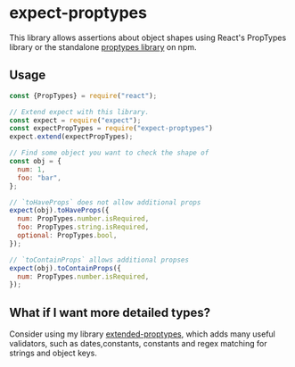 # expect-proptypes
This library allows assertions about object shapes using React's PropTypes library or the standalone [proptypes library](https://www.npmjs.com/package/proptypes) on npm.

## Usage
```js
const {PropTypes} = require("react");

// Extend expect with this library.
const expect = require("expect");
const expectPropTypes = require("expect-proptypes")
expect.extend(expectPropTypes);

// Find some object you want to check the shape of
const obj = {
  num: 1,
  foo: "bar",
};

// `toHaveProps` does not allow additional props
expect(obj).toHaveProps({
  num: PropTypes.number.isRequired,
  foo: PropTypes.string.isRequired,
  optional: PropTypes.bool,
});

// `toContainProps` allows additional propses
expect(obj).toContainProps({
  num: PropTypes.number.isRequired,
});
```

## What if I want more detailed types?
Consider using my library [extended-proptypes](https://www.npmjs.com/package/extended-proptypes), which adds many useful validators, such as dates,constants, constants and regex matching for strings and object keys.